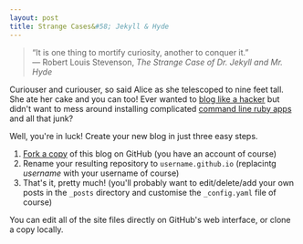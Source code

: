 ```yaml
---
layout: post
title: Strange Cases&#58; Jekyll & Hyde
---
```


>“It is one thing to mortify curiosity, another to conquer it.”  
>― Robert Louis Stevenson, *The Strange Case of Dr. Jekyll and Mr. Hyde*

Curiouser and curiouser, so said Alice as she telescoped to nine feet tall. She ate her cake and you can too! Ever wanted to [blog like a hacker](http://tom.preston-werner.com/2008/11/17/blogging-like-a-hacker.html) but didn't want to mess around installing complicated [command line ruby apps](http://jekyllrb.com/docs/quickstart/) and all that junk?

Well, you're in luck! Create your new blog in just three easy steps.

1. [Fork a copy](https://github.com/phocks/phocks.github.io) of this blog on GitHub (you have an account of course)
2. Rename your resulting repository to ```username.github.io``` (replacintg *username* with your username of course)
3. That's it, pretty much! (you'll probably want to edit/delete/add your own posts in the ```_posts``` directory and customise the ```_config.yaml``` file of course)

You can edit all of the site files directly on GitHub's web interface, or clone a copy locally.